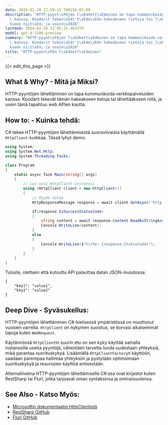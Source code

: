 ```yaml
---
date: 2024-01-20 17:59:12.786156-07:00
description: "HTTP-pyynt\xF6jen l\xE4hett\xE4minen on tapa kommunikoida verkkopalveluiden\
  \ kanssa. Koodarit tekev\xE4t t\xE4m\xE4n hakeakseen tietoja tai l\xE4hett\xE4\xE4\
  kseen niit\xE4, ja usein\u2026"
lastmod: 2024-02-19 22:05:15.463370
model: gpt-4-1106-preview
summary: "HTTP-pyynt\xF6jen l\xE4hett\xE4minen on tapa kommunikoida verkkopalveluiden\
  \ kanssa. Koodarit tekev\xE4t t\xE4m\xE4n hakeakseen tietoja tai l\xE4hett\xE4\xE4\
  kseen niit\xE4, ja usein\u2026"
title: "HTTP-pyynn\xF6n l\xE4hett\xE4minen"
---
```


{{< edit_this_page >}}

## What & Why? - Mitä ja Miksi?
HTTP-pyyntöjen lähettäminen on tapa kommunikoida verkkopalveluiden kanssa. Koodarit tekevät tämän hakeakseen tietoja tai lähettääkseen niitä, ja usein tämä tapahtuu web APIen kautta.

## How to: - Kuinka tehdä:
C# tekee HTTP-pyyntöjen lähettämisestä suoraviivaista käyttämällä `HttpClient`-luokkaa. Tässä lyhyt demo:

```C#
using System;
using System.Net.Http;
using System.Threading.Tasks;

class Program
{
    static async Task Main(string[] args)
    {
        // Luo uusi HttpClient-instanssi
        using (HttpClient client = new HttpClient())
        {
            // Pyydä dataa
            HttpResponseMessage response = await client.GetAsync("http://example.com/api/data");

            if(response.IsSuccessStatusCode)
            {
                string content = await response.Content.ReadAsStringAsync();
                Console.WriteLine(content);
            }
            else
            {
                Console.WriteLine($"Virhe: {response.StatusCode}");
            }
        }
    }
}
```
Tuloste, olettaen että kutsuttu API palauttaa datan JSON-muodossa:
```
{
    "key1": "value1",
    "key2": "value2"
}
```

## Deep Dive - Syväsukellus:
HTTP-pyyntöjen lähettäminen C#-kielisessä ympäristössä on muuttunut vuosien varrella. `HttpClient` on nykyinen suositus, se korvasi aikaisemmat tapoja kuten `WebRequest`. 

Käytännössä `HttpClient`in suurin etu on sen kyky käyttää samalla instanssilla useita pyyntöjä, vähentäen tarvetta luoda uudestaan yhteyksiä, mikä parantaa suorituskykyä. Lisäämällä `HttpClientFactory`n käyttöön, saadaan parempaa hallintaa yhteyksiin ja pystytään optimoimaan suorituskykyä ja resurssien käyttöä entisestään.

Alternatiiveina HTTP-pyyntöjen lähettämiselle C#:ssa ovat kirjastot kuten RestSharp tai Flurl, jotka tarjoavat oman syntaksinsa ja ominaisuutensa.

## See Also - Katso Myös:
- [Microsoftin dokumentaatio HttpClientistä](https://docs.microsoft.com/en-us/dotnet/api/system.net.http.httpclient?view=net-6.0)
- [RestSharp GitHub](https://github.com/restsharp/RestSharp)
- [Flurl GitHub](https://github.com/tmenier/Flurl)
